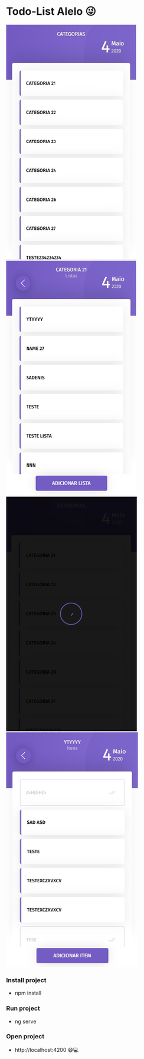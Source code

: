 # Todo-List Alelo 😜

<p align="left">
  <img src="src/assets/images/home.jpg" title="home">
  <img src="src/assets/images/list.jpg" title="lista">
  <img src="src/assets/images/spinner.jpg" title="spinner">
  <img src="src/assets/images/items.jpg" title="itens">
</p>

<h3 align="left">Install project</h3>

<ul>
    <li>npm install</li>
</ul>

<h3 align="left">Run project</h3>

<ul>
    <li>ng serve</li>
</ul>

<h3 align="left">Open project</h3>

<ul>
    <li>http://localhost:4200 😄💻</li>
</ul>





